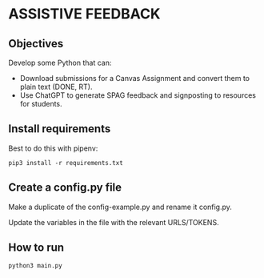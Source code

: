 # ASSISTIVE FEEDBACK

## Objectives

Develop some Python that can:

+ Download submissions for a Canvas Assignment and convert them to plain text (DONE, RT).
+ Use ChatGPT to generate SPAG feedback and signposting to resources for students.

## Install requirements

Best to do this with pipenv:

`pip3 install -r requirements.txt`

## Create a config.py file

Make a duplicate of the config-example.py and rename it config.py.

Update the variables in the file with the relevant URLS/TOKENS.

## How to run

`python3 main.py`